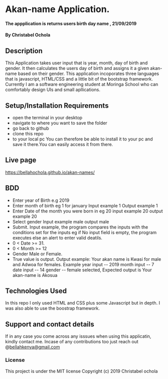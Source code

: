 # Akan-name Application.
#### The appplication is returns users birth day name , 21/09/2019
#### By Christabel Ochola
## Description
This Application takes user input that is year, month, day of birth and gender. It then calculates the users day of birth and assigns it a given akan-name based on their gender. This application incoporates three languages that is javascript, HTML/CSS and a little bit of the bootstrap framework. Currently I am a software engineering student at Moringa School who can comfortably design UIs and small apllications.
## Setup/Installation Requirements
* open the terminal in your desktop
* navigate to where you want to save the folder
* go back to github 
* clone this repo
* to your local pc 
You can therefore be able to install it to your pc and save it there.You can easily access it from there.
## Live page
https://bellahochola.github.io/akan-names/
## BDD
* Enter year of Birth e.g 2019 
* Enter month of birth eg 1 for january Input example 1 Output example 1
* Enter Date of the month you were born in eg 20 input example 20 output example 20
* Select gender Input example male output male
* Submit. Input example, the program compares the inputs with the conditions set for the inputs eg if No input field is empty, the program executes else an alert to enter valid deatils.
* 0 < Date >= 31.
* 0 < Month >= 12
* Gender Male or Female. 
* True value is output. Output example: Your akan name is Kwasi for male and Adwoa for females.
Example
year input -- 2019
month input -- 7
date input -- 14
gender -- female selected, Expected output is Your akan-name is Akosua
## Technologies Used
In this repo I only used HTML and CSS plus some Javascript but in depth. I was also able to use the boostrap framework.
## Support and contact details
If in any case you come across any isssues when using this applicatin, kindly contact me. Incase of any contributions too just reach out @bellahkenya@gmail.com
### License
This project is under the MIT license
Copyright (c) 2019  Christabel ochola